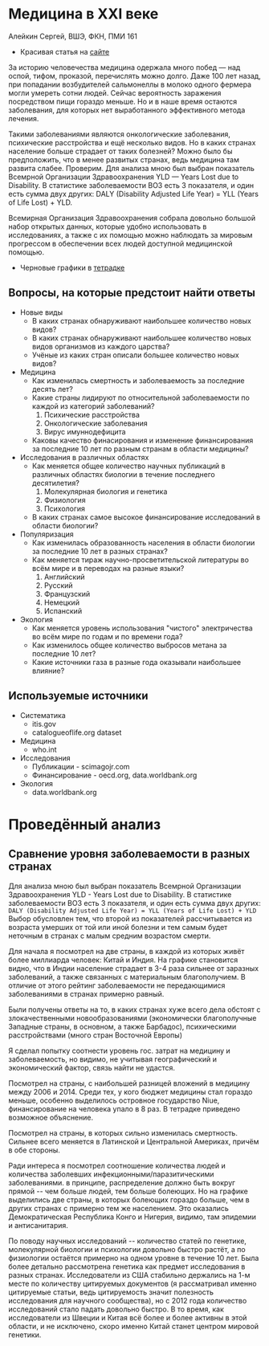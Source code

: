 # Медицина в XXI веке
Алейкин Сергей, ВШЭ, ФКН, ПМИ 161

* Красивая статья на [сайте](https://derrior.github.io/data-journalism)

За историю человечества медицина одержала много побед — над оспой, тифом, проказой, перечислять можно долго. Даже 100 лет назад, при попадании возбудителей сальмонеллы в молоко одного фермера могли умереть сотни людей. Сейчас вероятность заражения посредством пищи гораздо меньше. Но и в наше время остаются заболевания, для которых нет выработанного эффективного метода лечения.

Такими заболеваниями являются онкологические заболевания, психические расстройства и ещё несколько видов. Но в каких странах население больше страдает от таких болезней? Можно было бы предположить, что в менее развитых странах, ведь медицина там развита слабее. Проверим.
Для анализа мною был выбран показатель Всемрной Организации Здравоохранения YLD — Years Lost due to Disability. В статистике заболеваемости ВОЗ есть 3 показателя, и один есть сумма двух других: DALY (Disability Adjusted Life Year) = YLL (Years of Life Lost) + YLD.

Всемирная Организация Здравоохранения собрала довольно большой набор открытых данных, которые удобно использовать в исследованиях, а также с их помощью можно наблюдать за мировым прогрессом в обеспечении всех людей доступной медицинской помощью. 

* Черновые графики в [тетрадке](/data-crawling/who-data.ipynb)

## Вопросы, на которые предстоит найти ответы

* Новые виды
    * В каких странах обнаруживают наибольшее количество новых видов?
    * В каких странах обнаруживают наибольшее количество новых видов организмов из каждого царства?
    * Учёные из каких стран описали большее количество новых видов?
* Медицина
    * Как изменилась смертность и заболеваемость за последние десять лет?
    * Какие страны лидируют по относительной заболеваемости по каждой из категорий заболеваний?
        1. Психические расстройства
        2. Онкологические заболевания
        3. Вирус имуннодефицита
    * Каковы качество финасирования и изменение финансирования за последние 10 лет по разным
      странам в области медицины?
* Исследования в различных областях
    * Как меняется общее количество научных публикаций в различных областях биологии в течение последнего
      десятилетия?
        1. Молекулярная биология и генетика
        2. Физиология
        3. Психология
    * В каких странах самое высокое финансирование исследований в области биологии?
* Популяризация
    * Как изменилась образованность населения в области биологии за последние 10 лет в разных
      странах?
    * Как меняется тираж научно-просветительской литературы во всём мире и в переводах на разные
      языки?
        1. Английский
        2. Русский
        3. Французский
        4. Немецкий
        5. Испанский
* Экология
    * Как меняется уровень использования "чистого" электричества во всём мире по годам и по времени
      года?
    * Как изменилось общее количество выбросов метана за последние 10 лет?
    * Какие источники газа в разные года оказывали наибольшее влияние?


## Используемые источники

* Систематика
    * itis.gov
    * catalogueoflife.org dataset
* Медицина
    * who.int
* Исследования
    * Публикации - scimagojr.com
    * Финансирование - oecd.org, data.worldbank.org
* Экология
    * data.worldbank.org

# Проведённый анализ

## Сравнение уровня заболеваемости в разных странах

Для анализа мною был выбран показатель Всемрной Организации Здравоохранения YLD - Years Lost due to Disability. В статистике заболеваемости ВОЗ есть 3 показателя, и один есть сумма двух других: ```DALY (Disability Adjusted Life Year) = YLL (Years of Life Lost) + YLD ```
Выбор обусловлен тем, что второй из показателей рассчитывается из возраста умерших от той или иной болезни и тем самым будет неточным в странах с малым средним возрастом смерти.

Для начала я посмотрел на две страны, в каждой из которых живёт более миллиарда человек: Китай и Индия. На графике становится видно, что в Индии население страдает в 3-4 раза сильнее от заразных заболеваний, а также связанных с материальным благополучием. В отличие от этого рейтинг заболеваемости не передающимися заболеваниями в странах примерно равный.

Были получены ответы на то, в каких странах хуже всего дела обстоят с злокачественными новообразованиями (экономически благополучные Западные страны, в основном, а также Барбадос), психическими расстройствами (много стран Восточной Европы)

Я сделал попытку соотнести уровень гос. затрат на медицину и заболеваемость, но видимо, не учитывая географический и экономический фактор, связь найти не удастся.

Посмотрел на страны, с наибольшей разницей вложений в медицину между 2006 и 2014. Среди тех, у кого
бюджет медицины стал гораздо меньше, особенно выделилось островное государство Niue, финансирование
на человека упало в 8 раз. В тетрадке приведено возможное объяснение.

Посмотрел на страны, в которых сильно изменилась смертность. Сильнее всего меняется в Латинской и
Центральной Америках, причём в обе стороны.

Ради интереса я посмотрел соотношение количества людей и количества заболевших инфекционными/паразитическими заболеваниями. в принципе, распределение должно быть вокруг прямой -- чем больше людей, тем больше болеющих. Но на графике выделились две страны, в которых болеющих гораздо больше, чем в других странах с примерно тем же населением. Это оказались Демократическая Республика Конго и Нигерия, видимо, там эпидемии и антисанитария.

По поводу научных исследований -- количество статей по генетике, молекулярной биологии и психологии довольно быстро растёт, а по физиологии остаётся примерно на одном уровне в течение 10 лет. Была более детально рассмотрена генетика как предмет исследования в разных странах. Исследователи из США стабильно держались на 1-м месте по количеству цитируемых документов (я рассматривал именно цитируемые статьи, ведь цитируемость значит полезность исследования для научного сообщества), но с 2012 года количество исследований стало падать довольно быстро. В то время, как исследователи из Швеции и Китая всё более и более активны в этой области, и не исключено, скоро именно Китай станет центром мировой генетики.

